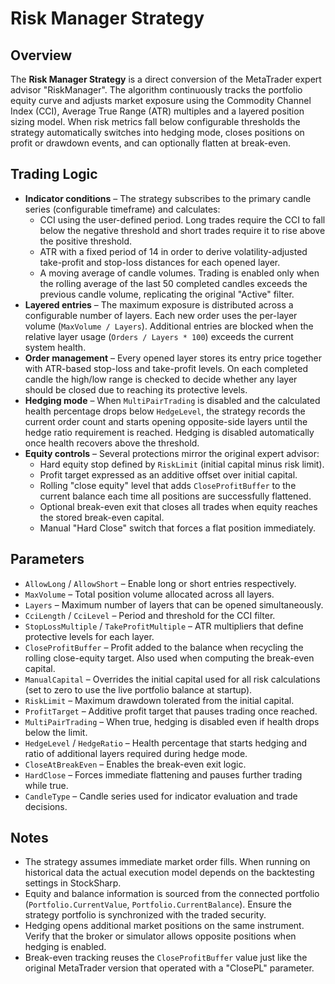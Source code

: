 # Risk Manager Strategy

## Overview
The **Risk Manager Strategy** is a direct conversion of the MetaTrader expert advisor "RiskManager". The algorithm continuously tracks the portfolio equity curve and adjusts market exposure using the Commodity Channel Index (CCI), Average True Range (ATR) multiples and a layered position sizing model. When risk metrics fall below configurable thresholds the strategy automatically switches into hedging mode, closes positions on profit or drawdown events, and can optionally flatten at break-even.

## Trading Logic
- **Indicator conditions** – The strategy subscribes to the primary candle series (configurable timeframe) and calculates:
  - CCI using the user-defined period. Long trades require the CCI to fall below the negative threshold and short trades require it to rise above the positive threshold.
  - ATR with a fixed period of 14 in order to derive volatility-adjusted take-profit and stop-loss distances for each opened layer.
  - A moving average of candle volumes. Trading is enabled only when the rolling average of the last 50 completed candles exceeds the previous candle volume, replicating the original "Active" filter.
- **Layered entries** – The maximum exposure is distributed across a configurable number of layers. Each new order uses the per-layer volume (`MaxVolume / Layers`). Additional entries are blocked when the relative layer usage (`Orders / Layers * 100`) exceeds the current system health.
- **Order management** – Every opened layer stores its entry price together with ATR-based stop-loss and take-profit levels. On each completed candle the high/low range is checked to decide whether any layer should be closed due to reaching its protective levels.
- **Hedging mode** – When `MultiPairTrading` is disabled and the calculated health percentage drops below `HedgeLevel`, the strategy records the current order count and starts opening opposite-side layers until the hedge ratio requirement is reached. Hedging is disabled automatically once health recovers above the threshold.
- **Equity controls** – Several protections mirror the original expert advisor:
  - Hard equity stop defined by `RiskLimit` (initial capital minus risk limit).
  - Profit target expressed as an additive offset over initial capital.
  - Rolling "close equity" level that adds `CloseProfitBuffer` to the current balance each time all positions are successfully flattened.
  - Optional break-even exit that closes all trades when equity reaches the stored break-even capital.
  - Manual "Hard Close" switch that forces a flat position immediately.

## Parameters
- `AllowLong` / `AllowShort` – Enable long or short entries respectively.
- `MaxVolume` – Total position volume allocated across all layers.
- `Layers` – Maximum number of layers that can be opened simultaneously.
- `CciLength` / `CciLevel` – Period and threshold for the CCI filter.
- `StopLossMultiple` / `TakeProfitMultiple` – ATR multipliers that define protective levels for each layer.
- `CloseProfitBuffer` – Profit added to the balance when recycling the rolling close-equity target. Also used when computing the break-even capital.
- `ManualCapital` – Overrides the initial capital used for all risk calculations (set to zero to use the live portfolio balance at startup).
- `RiskLimit` – Maximum drawdown tolerated from the initial capital.
- `ProfitTarget` – Additive profit target that pauses trading once reached.
- `MultiPairTrading` – When true, hedging is disabled even if health drops below the limit.
- `HedgeLevel` / `HedgeRatio` – Health percentage that starts hedging and ratio of additional layers required during hedge mode.
- `CloseAtBreakEven` – Enables the break-even exit logic.
- `HardClose` – Forces immediate flattening and pauses further trading while true.
- `CandleType` – Candle series used for indicator evaluation and trade decisions.

## Notes
- The strategy assumes immediate market order fills. When running on historical data the actual execution model depends on the backtesting settings in StockSharp.
- Equity and balance information is sourced from the connected portfolio (`Portfolio.CurrentValue`, `Portfolio.CurrentBalance`). Ensure the strategy portfolio is synchronized with the traded security.
- Hedging opens additional market positions on the same instrument. Verify that the broker or simulator allows opposite positions when hedging is enabled.
- Break-even tracking reuses the `CloseProfitBuffer` value just like the original MetaTrader version that operated with a "ClosePL" parameter.
